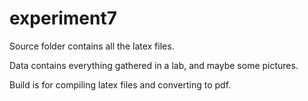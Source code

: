 # experiment7

Source folder contains all the latex files.

Data contains everything gathered in a lab, and maybe some pictures. 

Build is for compiling latex files and converting to pdf. 
